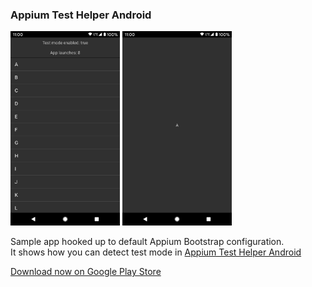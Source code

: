 ### Appium Test Helper Android  
<img src="web/screenshot_1.png" alt="screenshot 1" width="175" />&nbsp;<img src="web/screenshot_2.png" alt="screenshot 2" width="175" />   
  
Sample app hooked up to default Appium Bootstrap configuration.  
It shows how you can detect test mode in [Appium Test Helper Android](https://github.com/KamilSucharski/appium_test_helper_android)  
  
[Download now on Google Play Store](https://play.google.com/store/apps/details?id=com.sengami.sample_testable_app_android)